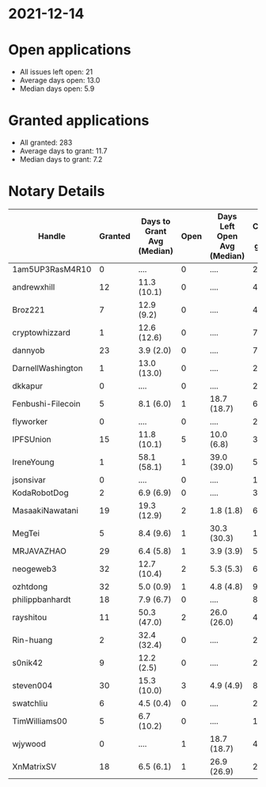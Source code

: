 2021-12-14
==========

# Open applications

- All issues left open: 21
- Average days open: 13.0
- Median days open: 5.9

# Granted applications

- All granted: 283
- Average days to grant: 11.7
- Median days to grant: 7.2

# Notary Details

| Handle            |   Granted | Days to Grant Avg (Median)   |   Open | Days Left Open Avg (Median)   |   Closed (no grant) |
|-------------------|-----------|------------------------------|--------|-------------------------------|---------------------|
| 1am5UP3RasM4R10   |         0 | ....                         |      0 | ....                          |                   2 |
| andrewxhill       |        12 | 11.3  (10.1)                 |      0 | ....                          |                  45 |
| Broz221           |         7 | 12.9  (9.2)                  |      0 | ....                          |                  48 |
| cryptowhizzard    |         1 | 12.6  (12.6)                 |      0 | ....                          |                   7 |
| dannyob           |        23 | 3.9  (2.0)                   |      0 | ....                          |                  76 |
| DarnellWashington |         1 | 13.0  (13.0)                 |      0 | ....                          |                   2 |
| dkkapur           |         0 | ....                         |      0 | ....                          |                   2 |
| Fenbushi-Filecoin |         5 | 8.1  (6.0)                   |      1 | 18.7  (18.7)                  |                  67 |
| flyworker         |         0 | ....                         |      0 | ....                          |                   2 |
| IPFSUnion         |        15 | 11.8  (10.1)                 |      5 | 10.0  (6.8)                   |                  33 |
| IreneYoung        |         1 | 58.1  (58.1)                 |      1 | 39.0  (39.0)                  |                   5 |
| jsonsivar         |         0 | ....                         |      0 | ....                          |                  13 |
| KodaRobotDog      |         2 | 6.9  (6.9)                   |      0 | ....                          |                   3 |
| MasaakiNawatani   |        19 | 19.3  (12.9)                 |      2 | 1.8  (1.8)                    |                  66 |
| MegTei            |         5 | 8.4  (9.6)                   |      1 | 30.3  (30.3)                  |                  10 |
| MRJAVAZHAO        |        29 | 6.4  (5.8)                   |      1 | 3.9  (3.9)                    |                  57 |
| neogeweb3         |        32 | 12.7  (10.4)                 |      2 | 5.3  (5.3)                    |                  62 |
| ozhtdong          |        32 | 5.0  (0.9)                   |      1 | 4.8  (4.8)                    |                  93 |
| philippbanhardt   |        18 | 7.9  (6.7)                   |      0 | ....                          |                  81 |
| rayshitou         |        11 | 50.3  (47.0)                 |      2 | 26.0  (26.0)                  |                  42 |
| Rin-huang         |         2 | 32.4  (32.4)                 |      0 | ....                          |                   2 |
| s0nik42           |         9 | 12.2  (2.5)                  |      0 | ....                          |                  27 |
| steven004         |        30 | 15.3  (10.0)                 |      3 | 4.9  (4.9)                    |                  84 |
| swatchliu         |         6 | 4.5  (0.4)                   |      0 | ....                          |                  20 |
| TimWilliams00     |         5 | 6.7  (10.2)                  |      0 | ....                          |                  11 |
| wjywood           |         0 | ....                         |      1 | 18.7  (18.7)                  |                   4 |
| XnMatrixSV        |        18 | 6.5  (6.1)                   |      1 | 26.9  (26.9)                  |                  29 |